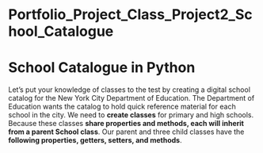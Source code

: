 # Portfolio_Project_Class_Project2_School_Catalogue
# School Catalogue **in Python**
Let’s put your knowledge of classes to the test by creating a digital school catalog for the New York City Department of Education. The Department of Education wants the catalog to hold quick reference material for each school in the city.
We need to **create classes** for primary and high schools. Because these classes **share properties and methods, each will inherit from a parent School class**. Our parent and three child classes have the **following properties, getters, setters, and methods**.
